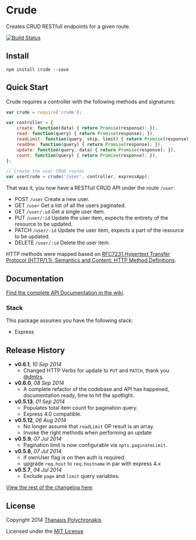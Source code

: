 # Crude

Creates CRUD RESTfull endpoints for a given route.

[![Build Status](https://secure.travis-ci.org/thanpolas/crude.png?branch=master)](http://travis-ci.org/thanpolas/crude)

## Install

```shell
npm install crude --save
```

## Quick Start

Crude requires a controller with the following methods and signatures:

```js
var crude = require('crude');

var controller = {
    create: function(data) { return Promise(response); }),
    read: function(query) { return Promise(response); }),
    readLimit: function(query, skip, limit) { return Promise(response); }),
    readOne: function(query) { return Promise(response); }),
    update: function(query, data) { return Promise(response); }),
    count: function(query) { return Promise(response); }),
};

// Create the user CRUD routes
var userCrude = crude('/user', controller, expressApp);
```

That was it, you now have a RESTfull CRUD API under the route `/user`:

* POST `/user` Create a new user.
* GET `/user` Get a list of all the users paginated.
* GET `/user/:id` Get a single user item.
* PUT `/user/:id` Update the user item, expects the entirety of the resource to be updated.
* PATCH `/user/:id` Update the user item, expects a part of the resource to be updated.
* DELETE `/user/:id` Delete the user item.

HTTP methods were mapped based on [RFC7231 Hypertext Transfer Protocol (HTTP/1.1): Semantics and Content: HTTP Method Definitions](http://tools.ietf.org/html/rfc7231#section-4.3).

## Documentation

[Find the complete API Documentation in the wiki](https://github.com/thanpolas/crude/wiki/Api).

### Stack

This package assumes you have the following stack:

* Express

## Release History

- **v0.6.1**, *10 Sep 2014*
    - Changed HTTP Verbs for update to `PUT` and `PATCH`, thank you [@dmtrs](https://github.com/dmtrs).
- **v0.6.0**, *08 Sep 2014*
    - A complete refactor of the codebase and API has happened, documentation ready, time to hit the spotlight.
- **v0.5.13**, *01 Sep 2014*
    - Populates total item count for pagination query.
    - Express 4.0 compatible.
- **v0.5.12**, *06 Aug 2014*
    - No longer assume that `readLimit` OP result is an array.
    - Invoke the right methods when performing an update
- **v0.5.9**, *07 Jul 2014*
    - Pagination limit is now configurable via `opts.paginateLimit`.
- **v0.5.8**, *07 Jul 2014*
    - if ownUser flag is on then auth is required.
    - upgrade `req.host` to `req.hostname` in par with express 4.x
- **v0.5.7**, *04 Jul 2014*
    - Exclude `page` and `limit` query variables.

[View the rest of the changelog here](CHANGELOG.md).

## License

Copyright 2014 [Thanasis Polychronakis][thanpolas]

Licensed under the [MIT License](LICENSE-MIT)

[thanpolas]: https://github.com/thanpolas "Thanasis Polychronakis"
